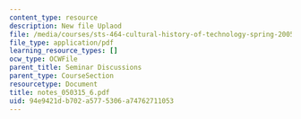 ```yaml
---
content_type: resource
description: New file Uplaod
file: /media/courses/sts-464-cultural-history-of-technology-spring-2005/94e9421db702a5775306a74762711053_notes_050315_6.pdf
file_type: application/pdf
learning_resource_types: []
ocw_type: OCWFile
parent_title: Seminar Discussions
parent_type: CourseSection
resourcetype: Document
title: notes_050315_6.pdf
uid: 94e9421d-b702-a577-5306-a74762711053
---
```

